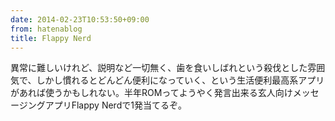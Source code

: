 ```yaml
---
date: 2014-02-23T10:53:50+09:00
from: hatenablog
title: Flappy Nerd
---
```


<p>異常に難しいけれど、説明など一切無く、歯を食いしばれという殺伐とした雰囲気で、しかし慣れるとどんどん便利になっていく、という生活便利最高系アプリがあれば使うかもしれない。半年ROMってようやく発言出来る玄人向けメッセージングアプリFlappy Nerdで1発当てるぞ。</p>

